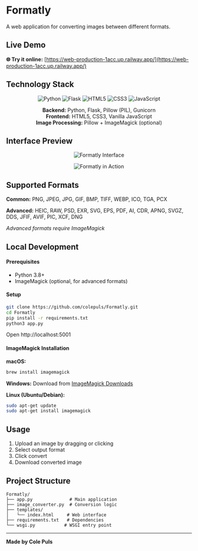 # Formatly

A web application for converting images between different formats.

## Live Demo

**🌐 Try it online:** [https://web-production-1acc.up.railway.app/](https://web-production-1acc.up.railway.app/)

## Technology Stack

<div align="center">

![Python](https://img.shields.io/badge/python-3670A0?style=for-the-badge&logo=python&logoColor=ffdd54)
![Flask](https://img.shields.io/badge/flask-%23000.svg?style=for-the-badge&logo=flask&logoColor=white)
![HTML5](https://img.shields.io/badge/html5-%23E34F26.svg?style=for-the-badge&logo=html5&logoColor=white)
![CSS3](https://img.shields.io/badge/css3-%231572B6.svg?style=for-the-badge&logo=css3&logoColor=white)
![JavaScript](https://img.shields.io/badge/javascript-%23323330.svg?style=for-the-badge&logo=javascript&logoColor=%23F7DF1E)

**Backend:** Python, Flask, Pillow (PIL), Gunicorn  
**Frontend:** HTML5, CSS3, Vanilla JavaScript  
**Image Processing:** Pillow + ImageMagick (optional)  

</div>

## Interface Preview

<div align="center">

![Formatly Interface](assets/Screenshot%202025-07-17%20at%205.52.47%20PM.png)

![Formatly in Action](assets/Screenshot%202025-07-17%20at%205.53.24%20PM.png)

</div>

## Supported Formats

**Common:** PNG, JPEG, JPG, GIF, BMP, TIFF, WEBP, ICO, TGA, PCX

**Advanced:** HEIC, RAW, PSD, EXR, SVG, EPS, PDF, AI, CDR, APNG, SVGZ, DDS, JFIF, AVIF, PIC, XCF, DNG

*Advanced formats require ImageMagick*

## Local Development

#### Prerequisites
- Python 3.8+
- ImageMagick (optional, for advanced formats)

#### Setup

```bash
git clone https://github.com/colepuls/Formatly.git
cd Formatly
pip install -r requirements.txt
python3 app.py
```

Open http://localhost:5001

#### ImageMagick Installation

**macOS:**
```bash
brew install imagemagick
```

**Windows:**
Download from [ImageMagick Downloads](https://imagemagick.org/script/download.php#windows)

**Linux (Ubuntu/Debian):**
```bash
sudo apt-get update
sudo apt-get install imagemagick
```

## Usage

1. Upload an image by dragging or clicking
2. Select output format
3. Click convert
4. Download converted image

## Project Structure

```
Formatly/
├── app.py              # Main application
├── image_converter.py  # Conversion logic
├── templates/
│   └── index.html     # Web interface
├── requirements.txt   # Dependencies
└── wsgi.py           # WSGI entry point
```

---

**Made by Cole Puls**
